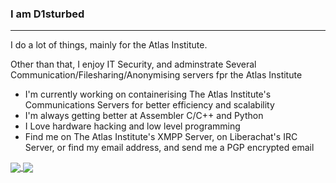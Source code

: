 ### I am D1sturbed

***

I do a lot of things, mainly for the Atlas Institute.

Other than that, I enjoy IT Security, and adminstrate Several Communication/Filesharing/Anonymising servers fpr the Atlas Institute

- I'm currently working on containerising The Atlas Institute's Communications Servers for better efficiency and scalability
- I'm always getting better at Assembler C/C++ and Python
- I Love hardware hacking and low level programming
- Find me on The Atlas Institute's XMPP Server, on Liberachat's IRC Server, or find my email address, and send me a PGP encrypted email


<a href="https://github.com/anuraghazra/github-readme-stats">
  <img align="center" src="https://github-readme-stats.vercel.app/api?username=d1sturbances&show_icons=true&theme=dracula" />
</a>
<a href="https://github.com/anuraghazra/github-readme-stats">
  <img align="center" src="https://github-readme-stats.vercel.app/api/top-langs/?username=anuraghazra&langs_count=6&layout=compact&theme=dracula" /
</a>


